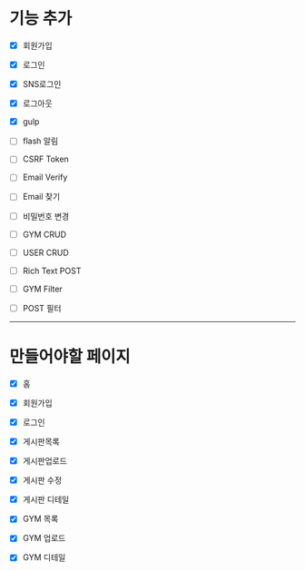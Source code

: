 # 기능 추가

- [x] 회원가입

- [x] 로그인

- [x] SNS로그인

- [x] 로그아웃

- [x] gulp

- [ ] flash 알림

- [ ] CSRF Token

- [ ] Email Verify

- [ ] Email 찾기

- [ ] 비밀번호 변경

- [ ] GYM CRUD

- [ ] USER CRUD

- [ ] Rich Text POST

- [ ] GYM Filter

- [ ] POST 필터

---

# 만들어야할 페이지

- [x] 홈

- [x] 회원가입

- [x] 로그인

- [x] 게시판목록

- [x] 게시판업로드

- [x] 게시판 수정

- [x] 게시판 디테일

- [x] GYM 목록

- [x] GYM 업로드

- [x] GYM 디테일
